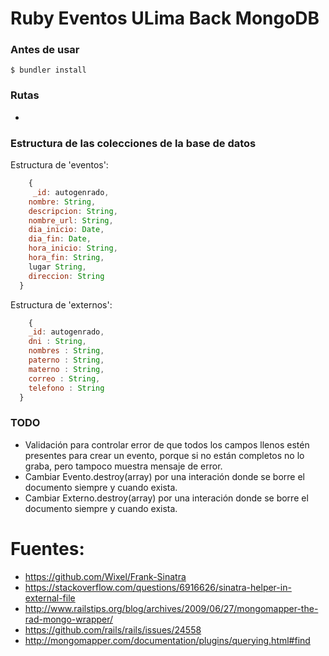 # Ruby Eventos ULima Back MongoDB

### Antes de usar

    $ bundler install

### Rutas

+

### Estructura de las colecciones de la base de datos

Estructura de 'eventos':

```javascript
	{
     _id: autogenrado,
    nombre: String,
    descripcion: String,
    nombre_url: String,
    dia_inicio: Date,
    dia_fin: Date,
    hora_inicio: String,
    hora_fin: String,
    lugar String,
    direccion: String
  }
```

Estructura de 'externos':

```javascript
	{
    _id: autogenrado,
    dni : String,
    nombres : String,
    paterno : String,
    materno : String,
    correo : String,
    telefono : String
  }
```

### TODO

+ Validación para controlar error de que todos los campos llenos estén presentes para crear un evento, porque si no están completos no lo graba, pero tampoco muestra mensaje de error.
+ Cambiar Evento.destroy(array) por una interación donde se borre el documento siempre y cuando exista.
+ Cambiar Externo.destroy(array) por una interación donde se borre el documento siempre y cuando exista.

# Fuentes:

+ https://github.com/Wixel/Frank-Sinatra
+ https://stackoverflow.com/questions/6916626/sinatra-helper-in-external-file
+ http://www.railstips.org/blog/archives/2009/06/27/mongomapper-the-rad-mongo-wrapper/
+ https://github.com/rails/rails/issues/24558
+ http://mongomapper.com/documentation/plugins/querying.html#find
